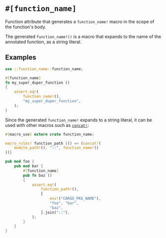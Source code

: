 # `#[function_name]`

Function attribute that generates a `function_name!` macro
in the scope of the function's body.

The generated `function_name!()` is a macro that expands to
the name of the annotated function, as a string literal.

## Examples

```rust
use ::function_name::function_name;

#[function_name]
fn my_super_duper_function ()
{
    assert_eq!(
        function_name!(),
        "my_super_duper_function",
    );
}
```

Since the generated `function_name!` expands to a string literal,
it can be used with other macros such as [`concat!`](
https://doc.rust-lang.org/std/macro.concat.html):


```rust
#[macro_use] extern crate function_name;

macro_rules! function_path {() => (concat!(
    module_path!(), "::", function_name!()
))}

pub mod foo {
    pub mod bar {
        #[function_name]
        pub fn baz ()
        {
            assert_eq!(
                function_path!(),
                [
                    env!("CARGO_PKG_NAME"),
                    "foo", "bar",
                    "baz",
                ].join("::"),
            );
        }
    }
}
```

